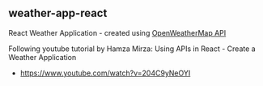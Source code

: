## weather-app-react

React Weather Application - created using [OpenWeatherMap API](https://openweathermap.org/api)

Following youtube tutorial by Hamza Mirza: Using APIs in React - Create a Weather Application
- https://www.youtube.com/watch?v=204C9yNeOYI 